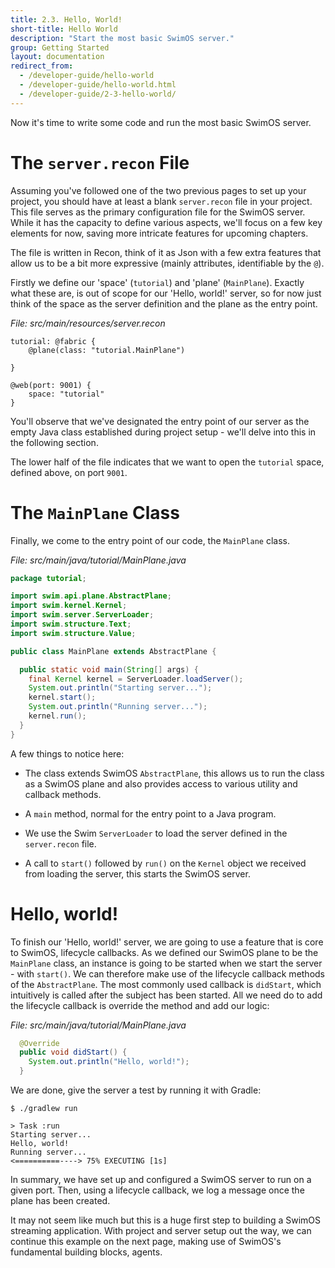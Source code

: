 ```yaml
---
title: 2.3. Hello, World!
short-title: Hello World
description: "Start the most basic SwimOS server."
group: Getting Started
layout: documentation
redirect_from:
  - /developer-guide/hello-world
  - /developer-guide/hello-world.html
  - /developer-guide/2-3-hello-world/
---
```


Now it's time to write some code and run the most basic SwimOS server.

# The `server.recon` File

Assuming you've followed one of the two previous pages to set up your project, you should have at least a blank `server.recon` file in your project.
This file serves as the primary configuration file for the SwimOS server. 
While it has the capacity to define various aspects, we'll focus on a few key elements for now, saving more intricate features for upcoming chapters.

The file is written in Recon, think of it as Json with a few extra features that allow us to be a bit more expressive (mainly attributes, identifiable by the `@`).

Firstly we define our 'space' (`tutorial`) and 'plane' (`MainPlane`).
Exactly what these are, is out of scope for our 'Hello, world!' server, so for now just think of the space as the server definition and the plane as the entry point.

_File: src/main/resources/server.recon_

```text
tutorial: @fabric {
    @plane(class: "tutorial.MainPlane")
    
}

@web(port: 9001) {
    space: "tutorial"
}
```

You'll observe that we've designated the entry point of our server as the empty Java class established during project setup - we'll delve into this in the following section.

The lower half of the file indicates that we want to open the `tutorial` space, defined above, on port `9001`.

# The `MainPlane` Class

Finally, we come to the entry point of our code, the `MainPlane` class.

_File: src/main/java/tutorial/MainPlane.java_

```java
package tutorial;

import swim.api.plane.AbstractPlane;
import swim.kernel.Kernel;
import swim.server.ServerLoader;
import swim.structure.Text;
import swim.structure.Value;

public class MainPlane extends AbstractPlane {

  public static void main(String[] args) {
    final Kernel kernel = ServerLoader.loadServer();
    System.out.println("Starting server...");
    kernel.start();
    System.out.println("Running server...");
    kernel.run();
  }
}
```

A few things to notice here:

- The class extends SwimOS `AbstractPlane`, this allows us to run the class as a SwimOS plane and also provides access to various utility and callback methods.

- A `main` method, normal for the entry point to a Java program.

- We use the Swim `ServerLoader` to load the server defined in the `server.recon` file.

- A call to `start()` followed by `run()` on the `Kernel` object we received from loading the server, this starts the SwimOS server.

# Hello, world!

To finish our 'Hello, world!' server, we are going to use a feature that is core to SwimOS, lifecycle callbacks.
As we defined our SwimOS plane to be the `MainPlane` class, an instance is going to be started when we start the server - with `start()`.
We can therefore make use of the lifecycle callback methods of the `AbstractPlane`.
The most commonly used callback is `didStart`, which intuitively is called after the subject has been started.
All we need do to add the lifecycle callback is override the method and add our logic:

_File: src/main/java/tutorial/MainPlane.java_

```java
  @Override
  public void didStart() {
    System.out.println("Hello, world!");
  }
```

We are done, give the server a test by running it with Gradle:

```text
$ ./gradlew run

> Task :run
Starting server...
Hello, world!
Running server...
<==========----> 75% EXECUTING [1s]
```

In summary, we have set up and configured a SwimOS server to run on a given port.
Then, using a lifecycle callback, we log a message once the plane has been created.

It may not seem like much but this is a huge first step to building a SwimOS streaming application.
With project and server setup out the way, we can continue this example on the next page, making use of SwimOS's fundamental building blocks, agents.
